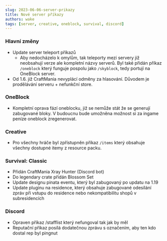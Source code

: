 ```yaml
---
slug: 2023-06-06-server-prikazy
title: Nové server příkazy
authors: wake
tags: [server, creative, oneblock, survival, discord]
---
```


### Hlavní změny
- Update server teleport příkazů
    - Aby nedocházelo k omylům, tak teleporty mezi servery již neobsahují verze ale kompletní názvy serverů. Byl také přidán příkaz `/oneblock` který funguje pospolu jako `/skyblock`, tedy portují na OneBlock server.
- Od 1.6. již CraftMania nevyplácí odměny za hlasování. Důvodem je prodělávání serveru + nefunkční store.

### OneBlock
- Kompletní oprava fází oneblocku, již se nemůže stát že se generují zabugované bloky. V budoucnu bude umožněna možnost si za ingame peníze oneblock zregenerovat.

### Creative
- Pro všechny hráče byl zpřístupněn příkaz `/items` který obsahuje všechny dostupné itemy z resource packu.

### Survival: Classic
- Přidán CraftMania Xray Hunter (Discord bot)
- Do legendary crate přidán Blossom Set
- Update designu pinata eventu, který byl zabugovaný po updatu na 1.19
- Update pluginu na residence, který obsahuje zabugované odesílání zpráv při vstupu do residence nebo nekompatibilitu shopů v subresidencích

### Discord
- Opraven příkaz /stafflist který nefungoval tak jak by měl
- Reputační příkaz posílá dodatečnou zprávu s označením, aby ten kdo dostal rep byl pingnut
